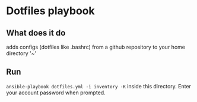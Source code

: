 # Dotfiles playbook

## What does it do
adds configs (dotfiles like .bashrc) from a github repository to your home directory '~'


## Run
`ansible-playbook dotfiles.yml -i inventory -K` inside this directory. Enter your account password when prompted. 

